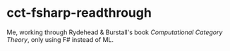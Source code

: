 # cct-fsharp-readthrough
Me, working through Rydehead &amp; Burstall's book _Computational Category Theory_, only using F# instead of ML.
